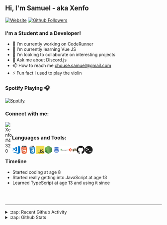 

## Hi, I'm Samuel - aka Xenfo

[![Website](https://img.shields.io/website?label=xenfo.dev&style=for-the-badge&url=https%3A%2F%2Fxenfantstudios.com)](https://xenfo.dev)
[![Github Followers](https://img.shields.io/github/followers/Xenfo?logo=github&style=for-the-badge)](https://github.com/XenfoMC)

### I'm a Student and a Developer!

- 🔭 I’m currently working on CodeRunner
- 🌱 I’m currently learning Vue JS
- 👯 I’m looking to collaborate on interesting projects
- 💬 Ask me about Discord.js
- 📫 How to reach me chouse.samuel@gmail.com
- ⚡ Fun fact I used to play the violin

### Spotify Playing 🎧
[![Spotify](https://spotify-now-playing.xenfo.vercel.app/now-playing)](https://open.spotify.com/user/miplif6eeuybxijfn9qzjc5id)

### Connect with me:
[<img align="left" alt="Xenfo#4320" width="22px" src="https://simpleicons.org/icons/discord.svg" />][discord]

<br />

### Languages and Tools:

<img align="left" alt="Visual Studio Code" width="26px" src="https://raw.githubusercontent.com/github/explore/80688e429a7d4ef2fca1e82350fe8e3517d3494d/topics/visual-studio-code/visual-studio-code.png" />
<img align="left" alt="HTML5" width="26px" src="https://raw.githubusercontent.com/github/explore/80688e429a7d4ef2fca1e82350fe8e3517d3494d/topics/html/html.png" />
<img align="left" alt="CSS3" width="26px" src="https://raw.githubusercontent.com/github/explore/80688e429a7d4ef2fca1e82350fe8e3517d3494d/topics/css/css.png" />
<img align="left" alt="JavaScript" width="26px" src="https://raw.githubusercontent.com/github/explore/80688e429a7d4ef2fca1e82350fe8e3517d3494d/topics/javascript/javascript.png" />
<img align="left" alt="Node.js" width="26px" src="https://raw.githubusercontent.com/github/explore/80688e429a7d4ef2fca1e82350fe8e3517d3494d/topics/nodejs/nodejs.png" />
<img align="left" alt="SQL" width="26px" src="https://raw.githubusercontent.com/github/explore/80688e429a7d4ef2fca1e82350fe8e3517d3494d/topics/sql/sql.png" />
<img align="left" alt="MongoDB" width="26px" src="https://raw.githubusercontent.com/github/explore/80688e429a7d4ef2fca1e82350fe8e3517d3494d/topics/mongodb/mongodb.png" />
<img align="left" alt="Git" width="26px" src="https://raw.githubusercontent.com/github/explore/80688e429a7d4ef2fca1e82350fe8e3517d3494d/topics/git/git.png" />
<img align="left" alt="GitHub" width="26px" src="https://raw.githubusercontent.com/github/explore/78df643247d429f6cc873026c0622819ad797942/topics/github/github.png" />
<img align="left" alt="Terminal" width="26px" src="https://raw.githubusercontent.com/github/explore/80688e429a7d4ef2fca1e82350fe8e3517d3494d/topics/terminal/terminal.png" />

<br />

### Timeline

- Started coding at age 8
- Started really getting into JavaScript at age 13
- Learned TypeScript at age 13 and using it since

<br />
<br />

---

<details>
  <summary>:zap: Recent Github Activity</summary>
  
<!--START_SECTION:activity-->
1. ❗️ Opened issue [#58](https://github.com/probot/smee.io/issues/58) in [probot/smee.io](https://github.com/probot/smee.io)
2. 🗣 Commented on [#24](https://github.com/Xenfo/maintainer-bot/issues/24) in [Xenfo/maintainer-bot](https://github.com/Xenfo/maintainer-bot)
3. 🗣 Commented on [#24](https://github.com/Xenfo/maintainer-bot/issues/24) in [Xenfo/maintainer-bot](https://github.com/Xenfo/maintainer-bot)
4. 🎉 Merged PR [#21](https://github.com/Xenfo/maintainer-bot/pull/21) in [Xenfo/maintainer-bot](https://github.com/Xenfo/maintainer-bot)
5. 🗣 Commented on [#21](https://github.com/Xenfo/maintainer-bot/issues/21) in [Xenfo/maintainer-bot](https://github.com/Xenfo/maintainer-bot)
<!--END_SECTION:activity-->

</details>

<details>
  <summary>:zap: Github Stats</summary>

  <img align="left" alt="Xenfo's Github Stats" src="https://github-readme-stats.xenfo.vercel.app//api?username=Xenfo&show_icons=true&hide_border=true" />

</details>

[discord]: https://www.discord.gg/hWCzNmd
